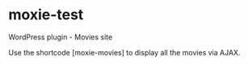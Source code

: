 # moxie-test
WordPress plugin - Movies site

Use the shortcode [moxie-movies] to display all the movies via AJAX.
